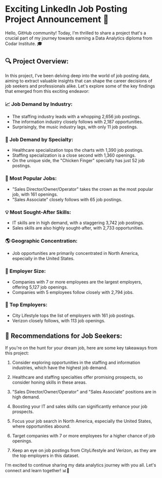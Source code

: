 # Exciting LinkedIn Job Posting Project Announcement 📢

Hello, GitHub community! Today, I'm thrilled to share a project that's a crucial part of my journey towards earning a Data Analytics diploma from Codar Institute. 🎓

## 🔍 Project Overview:

In this project, I've been delving deep into the world of job posting data, aiming to extract valuable insights that can shape the career decisions of job seekers and professionals alike. Let's explore some of the key findings that emerged from this exciting endeavor:

### 📈 Job Demand by Industry:

- The staffing industry leads with a whopping 2,656 job postings.
- The information industry closely follows with 2,187 opportunities.
- Surprisingly, the music industry lags, with only 11 job postings.

### 💼 Job Demand by Specialty:

- Healthcare specialization tops the charts with 1,390 job postings.
- Staffing specialization is a close second with 1,360 openings.
- On the unique side, the "Chicken Finger" specialty has just 52 job postings.

### 🌟 Most Popular Jobs:

- "Sales Director/Owner/Operator" takes the crown as the most popular job, with 161 openings.
- "Sales Associate" closely follows with 65 job postings.

### 💡 Most Sought-After Skills:

- IT skills are in high demand, with a staggering 3,742 job postings.
- Sales skills are also highly sought-after, with 2,733 opportunities.

### 🌎 Geographic Concentration:

- Job opportunities are primarily concentrated in North America, especially in the United States.

### 🏢 Employer Size:

- Companies with 7 or more employees are the largest employers, offering 5,127 job openings.
- Companies with 5 employees follow closely with 2,794 jobs.

### 👥 Top Employers:

- City Lifestyle tops the list of employers with 161 job postings.
- Verizon closely follows, with 113 job openings.

## 🚀 Recommendations for Job Seekers:

If you're on the hunt for your dream job, here are some key takeaways from this project:

1. Consider exploring opportunities in the staffing and information industries, which have the highest job demand.

2. Healthcare and staffing specialties offer promising prospects, so consider honing skills in these areas.

3. "Sales Director/Owner/Operator" and "Sales Associate" positions are in high demand.

4. Boosting your IT and sales skills can significantly enhance your job prospects.

5. Focus your job search in North America, especially the United States, where opportunities abound.

6. Target companies with 7 or more employees for a higher chance of job openings.

7. Keep an eye on job postings from CityLifestyle and Verizon, as they are the top employers in this dataset.

I'm excited to continue sharing my data analytics journey with you all. Let's connect and learn together! 📊💼

